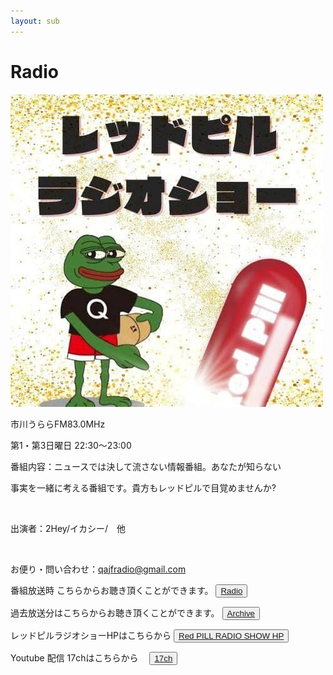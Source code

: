 ```yaml
---
layout: sub
---
```

# Radio

<img src="images/radio.jpg" style="max-width:100%;">

市川うららFM83.0MHz

第1・第3日曜日 22:30〜23:00    

番組内容：ニュースでは決して流さない情報番組。あなたが知らない

事実を一緒に考える番組です。貴方もレッドピルで目覚めませんか?

​

出演者：2Hey/イカシー/　他

​

​お便り・問い合わせ：qajfradio@gmail.com

番組放送時 こちらからお聴き頂くことができます。
<button>
  <a href="https://www.jcbasimul.com/?radio=fm%E3%81%86%E3%82%89%E3%82%89" target="_blank">Radio</a>
</button>

過去放送分はこちらからお聴き頂くことができます。
<button>
  <a href="http://www.fmu.co.jp/redpillradio.html" target="_blank">Archive</a>
</button>

レッドピルラジオショーHPはこちらから
<button>
  <a href="https://redpill-radio.info/" target="_blank">Red PILL RADIO SHOW HP</a>
</button>

Youtube 配信 17chはこちらから　
<button>
  <a href="https://www.youtube.com/channel/UCHGs107YRS63H516bE1EGhA" target="_blank">17ch</a>
</button>

